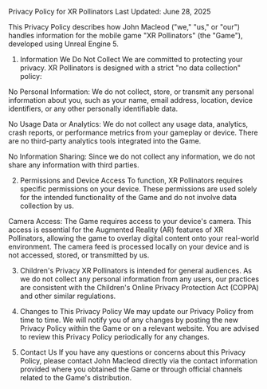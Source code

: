 Privacy Policy for XR Pollinators
Last Updated: June 28, 2025

This Privacy Policy describes how John Macleod ("we," "us," or "our") handles information for the mobile game "XR Pollinators" (the "Game"), developed using Unreal Engine 5.

1. Information We Do Not Collect
We are committed to protecting your privacy. XR Pollinators is designed with a strict "no data collection" policy:

No Personal Information: We do not collect, store, or transmit any personal information about you, such as your name, email address, location, device identifiers, or any other personally identifiable data.

No Usage Data or Analytics: We do not collect any usage data, analytics, crash reports, or performance metrics from your gameplay or device. There are no third-party analytics tools integrated into the Game.

No Information Sharing: Since we do not collect any information, we do not share any information with third parties.

2. Permissions and Device Access
To function, XR Pollinators requires specific permissions on your device. These permissions are used solely for the intended functionality of the Game and do not involve data collection by us.

Camera Access: The Game requires access to your device's camera. This access is essential for the Augmented Reality (AR) features of XR Pollinators, allowing the game to overlay digital content onto your real-world environment. The camera feed is processed locally on your device and is not accessed, stored, or transmitted by us.

3. Children's Privacy
XR Pollinators is intended for general audiences. As we do not collect any personal information from any users, our practices are consistent with the Children's Online Privacy Protection Act (COPPA) and other similar regulations.

4. Changes to This Privacy Policy
We may update our Privacy Policy from time to time. We will notify you of any changes by posting the new Privacy Policy within the Game or on a relevant website. You are advised to review this Privacy Policy periodically for any changes.

5. Contact Us
If you have any questions or concerns about this Privacy Policy, please contact John Macleod directly via the contact information provided where you obtained the Game or through official channels related to the Game's distribution.
